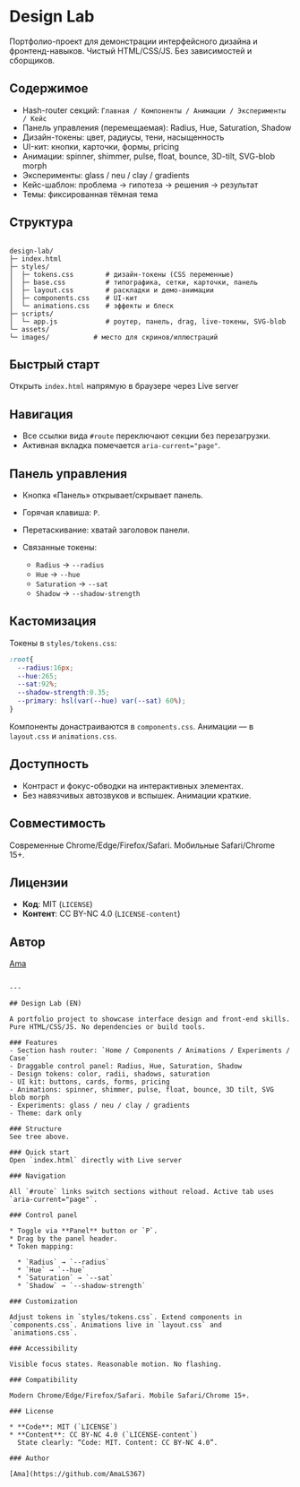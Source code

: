 # Design Lab

Портфолио-проект для демонстрации интерфейсного дизайна и фронтенд-навыков. Чистый HTML/CSS/JS. Без зависимостей и сборщиков.

## Содержимое
- Hash-router секций: `Главная / Компоненты / Анимации / Эксперименты / Кейс`
- Панель управления (перемещаемая): Radius, Hue, Saturation, Shadow
- Дизайн-токены: цвет, радиусы, тени, насыщенность
- UI-кит: кнопки, карточки, формы, pricing
- Анимации: spinner, shimmer, pulse, float, bounce, 3D-tilt, SVG-blob morph
- Эксперименты: glass / neu / clay / gradients
- Кейс-шаблон: проблема → гипотеза → решения → результат
- Темы: фиксированная тёмная тема

## Структура
```

design-lab/
├─ index.html
├─ styles/
│  ├─ tokens.css        # дизайн-токены (CSS переменные)
│  ├─ base.css          # типографика, сетки, карточки, панель
│  ├─ layout.css        # раскладки и демо-анимации
│  ├─ components.css    # UI-кит
│  └─ animations.css    # эффекты и блеск
├─ scripts/
│  └─ app.js            # роутер, панель, drag, live-токены, SVG-blob
└─ assets/
└─ images/           # место для скринов/иллюстраций

````

## Быстрый старт
Открыть `index.html` напрямую в браузере через Live server

## Навигация

* Все ссылки вида `#route` переключают секции без перезагрузки.
* Активная вкладка помечается `aria-current="page"`.

## Панель управления

* Кнопка «Панель» открывает/скрывает панель.
* Горячая клавиша: `P`.
* Перетаскивание: хватай заголовок панели.
* Связанные токены:

  * `Radius` → `--radius`
  * `Hue` → `--hue`
  * `Saturation` → `--sat`
  * `Shadow` → `--shadow-strength`

## Кастомизация

Токены в `styles/tokens.css`:

```css
:root{
  --radius:16px;
  --hue:265;
  --sat:92%;
  --shadow-strength:0.35;
  --primary: hsl(var(--hue) var(--sat) 60%);
}
```

Компоненты донастраиваются в `components.css`. Анимации — в `layout.css` и `animations.css`.

## Доступность

* Контраст и фокус-обводки на интерактивных элементах.
* Без навязчивых автозвуков и вспышек. Анимации краткие.

## Совместимость

Современные Chrome/Edge/Firefox/Safari. Мобильные Safari/Chrome 15+.

## Лицензии

* **Код**: MIT (`LICENSE`)
* **Контент**: CC BY-NC 4.0 (`LICENSE-content`)

## Автор

[Ama](https://github.com/AmaLS367)

````

---

## Design Lab (EN)

A portfolio project to showcase interface design and front-end skills. Pure HTML/CSS/JS. No dependencies or build tools.

### Features
- Section hash router: `Home / Components / Animations / Experiments / Case`
- Draggable control panel: Radius, Hue, Saturation, Shadow
- Design tokens: color, radii, shadows, saturation
- UI kit: buttons, cards, forms, pricing
- Animations: spinner, shimmer, pulse, float, bounce, 3D tilt, SVG blob morph
- Experiments: glass / neu / clay / gradients
- Theme: dark only

### Structure
See tree above.

### Quick start
Open `index.html` directly with Live server

### Navigation

All `#route` links switch sections without reload. Active tab uses `aria-current="page"`.

### Control panel

* Toggle via **Panel** button or `P`.
* Drag by the panel header.
* Token mapping:

  * `Radius` → `--radius`
  * `Hue` → `--hue`
  * `Saturation` → `--sat`
  * `Shadow` → `--shadow-strength`

### Customization

Adjust tokens in `styles/tokens.css`. Extend components in `components.css`. Animations live in `layout.css` and `animations.css`.

### Accessibility

Visible focus states. Reasonable motion. No flashing.

### Compatibility

Modern Chrome/Edge/Firefox/Safari. Mobile Safari/Chrome 15+.

### License

* **Code**: MIT (`LICENSE`)
* **Content**: CC BY-NC 4.0 (`LICENSE-content`)
  State clearly: “Code: MIT. Content: CC BY-NC 4.0”.

### Author

[Ama](https://github.com/AmaLS367)
